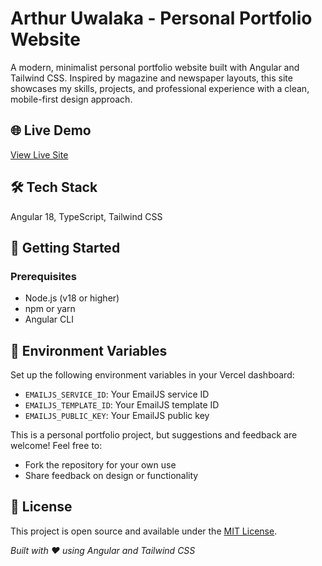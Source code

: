 # Arthur Uwalaka - Personal Portfolio Website

A modern, minimalist personal portfolio website built with Angular and Tailwind CSS. Inspired by magazine and newspaper layouts, this site showcases my skills, projects, and professional experience with a clean, mobile-first design approach.

## 🌐 Live Demo

[View Live Site](https://personalsite-blond-iota.vercel.app)

## 🛠️ Tech Stack

Angular 18, TypeScript, Tailwind CSS

## 🚀 Getting Started

### Prerequisites

- Node.js (v18 or higher)
- npm or yarn
- Angular CLI

## 🔧 Environment Variables

Set up the following environment variables in your Vercel dashboard:

- `EMAILJS_SERVICE_ID`: Your EmailJS service ID
- `EMAILJS_TEMPLATE_ID`: Your EmailJS template ID
- `EMAILJS_PUBLIC_KEY`: Your EmailJS public key

This is a personal portfolio project, but suggestions and feedback are welcome! Feel free to:

- Fork the repository for your own use
- Share feedback on design or functionality

## 📄 License

This project is open source and available under the [MIT License](LICENSE).

_Built with ❤️ using Angular and Tailwind CSS_
